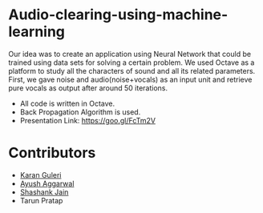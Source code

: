 # Audio-clearing-using-machine-learning
Our idea was to create an application using Neural Network that could be trained using data sets for solving a certain problem. We used Octave as a platform to study all the characters of sound and all its related parameters. First, we gave noise and audio(noise+vocals) as an input unit and retrieve pure vocals as output after around 50 iterations.
- All code is written in Octave.
- Back Propagation Algorithm is used.
- Presentation Link: https://goo.gl/FcTm2V


# Contributors 
* [Karan Guleri](https://github.com/KDSG)
* [Ayush Aggarwal](https://github.com/ayushagg31)
* [Shashank Jain](https://github.com/hunterrx22)
* Tarun Pratap
